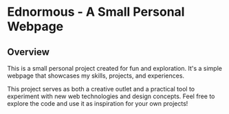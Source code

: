 # Ednormous - A Small Personal Webpage

## Overview

This is a small personal project created for fun and exploration. It's a simple webpage that showcases my skills, projects, and experiences.

This project serves as both a creative outlet and a practical tool to experiment with new web technologies and design concepts. Feel free to explore the code and use it as inspiration for your own projects!



